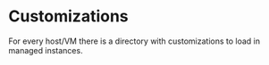 # Customizations

For every host/VM there is a directory with customizations to load in managed instances.

